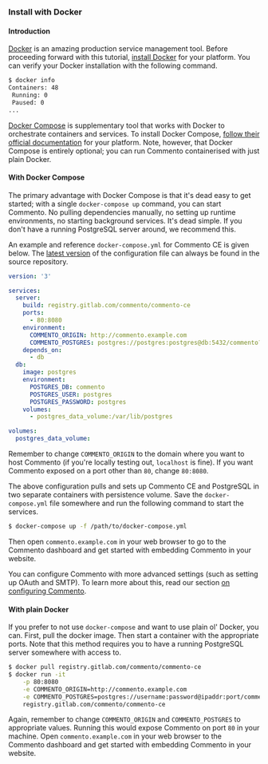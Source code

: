 ### Install with Docker

#### Introduction

[Docker](https://docker.com) is an amazing production service management tool. Before proceeding forward with this tutorial, [install Docker](https://docs.docker.com/install/) for your platform. You can verify your Docker installation with the following command.

```bash
$ docker info
Containers: 48
 Running: 0
 Paused: 0
...
```

[Docker Compose](https://docs.docker.com/compose) is supplementary tool that works with Docker to orchestrate containers and services. To install Docker Compose, [follow their official documentation](https://docs.docker.com/compose/install/) for your platform. Note, however, that Docker Compose is entirely optional; you can run Commento containerised with just plain Docker.

#### With Docker Compose

The primary advantage with Docker Compose is that it's dead easy to get started; with a single `docker-compose up` command, you can start Commento. No pulling dependencies manually, no setting up runtime environments, no starting background services. It's dead simple. If you don't have a running PostgreSQL server around, we recommend this.

An example and reference `docker-compose.yml` for Commento CE is given below. The [latest version](https://gitlab.com/commento/commento-ce/blob/master/LICENSE) of the configuration file can always be found in the source repository.

```yaml
version: '3'

services:
  server:
    build: registry.gitlab.com/commento/commento-ce
    ports:
      - 80:8080
    environment:
      COMMENTO_ORIGIN: http://commento.example.com
      COMMENTO_POSTGRES: postgres://postgres:postgres@db:5432/commento?sslmode=disable
    depends_on:
      - db
  db:
    image: postgres
    environment:
      POSTGRES_DB: commento
      POSTGRES_USER: postgres
      POSTGRES_PASSWORD: postgres
    volumes:
      - postgres_data_volume:/var/lib/postgres

volumes:
  postgres_data_volume:
```

Remember to change `COMMENTO_ORIGIN` to the domain where you want to host Commento (if you're locally testing out, `localhost` is fine). If you want Commento exposed on a port other than `80`, change `80:8080`.

The above configuration pulls and sets up Commento CE and PostgreSQL in two separate containers with persistence volume. Save the `docker-compose.yml` file somewhere and run the following command to start the services.

```bash
$ docker-compose up -f /path/to/docker-compose.yml
```

Then open `commento.example.com` in your web browser to go to the Commento dashboard and get started with embedding Commento in your website.

You can configure Commento with more advanced settings (such as setting up OAuth and SMTP). To learn more about this, read our section [on configuring Commento](configuration.md).

#### With plain Docker

If you prefer to not use `docker-compose` and want to use plain ol' Docker, you can. First, pull the docker image. Then start a container with the appropriate ports. Note that this method requires you to have a running PostgreSQL server somewhere with access to.

```bash
$ docker pull registry.gitlab.com/commento/commento-ce
$ docker run -it                                                           \
    -p 80:8080                                                             \
    -e COMMENTO_ORIGIN=http://commento.example.com                         \
    -e COMMENTO_POSTGRES=postgres://username:password@ipaddr:port/commento \
    registry.gitlab.com/commento/commento-ce
```

Again, remember to change `COMMENTO_ORIGIN` and `COMMENTO_POSTGRES` to appropriate values. Running this would expose Commento on port `80` in your machine. Open `commento.example.com` in your web browser to the Commento dashboard and get started with embedding Commento in your website.
